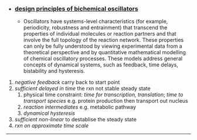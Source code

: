 - ### [design principles of bichemical oscillators](https://www.nature.com/articles/nrm2530)
  - Oscillators have systems-level characteristics (for example, periodicity, robustness and entrainment) that transcend the properties of individual molecules or reaction partners and that involve the full topology of the reaction network. These properties can only be fully understood by viewing experimental data from a theoretical perspective and by quantitative mathematical modelling of chemical oscillatory processes. These models address general concepts of dynamical systems, such as feedback, time delays, bistability and hysteresis.

1. *negative feedback* carry back to start point
2. *sufficient delayed in time* the rxn not stable steady state
   1. physical time constraint: *time for transcription, translation*; *time to transport species* e.g. protein production then transport out nucleus
   2. *reaction intermediates* e.g. metabolic pathway
   3. *dynamical hysteresis*
3. *sufficient non-linear* to destablise the steady state
4. *rxn on approximate time scale*

---
